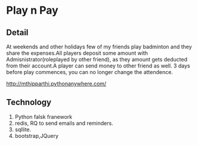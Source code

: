 # Play n Pay
## Detail
At weekends and other holidays few of my friends play badminton and they share the expenses.All players deposit some amount with Admisnistrator(roleplayed by other friend), as they amount gets deducted from their account.A player can send money to other friend as well. 3 days before play commences, you can no longer change the attendence.

http://mthipparthi.pythonanywhere.com/

## Technology
1. Python falsk franework
2. redis, RQ to send emails and reminders.
3. sqllite.
4. bootstrap,JQuery

